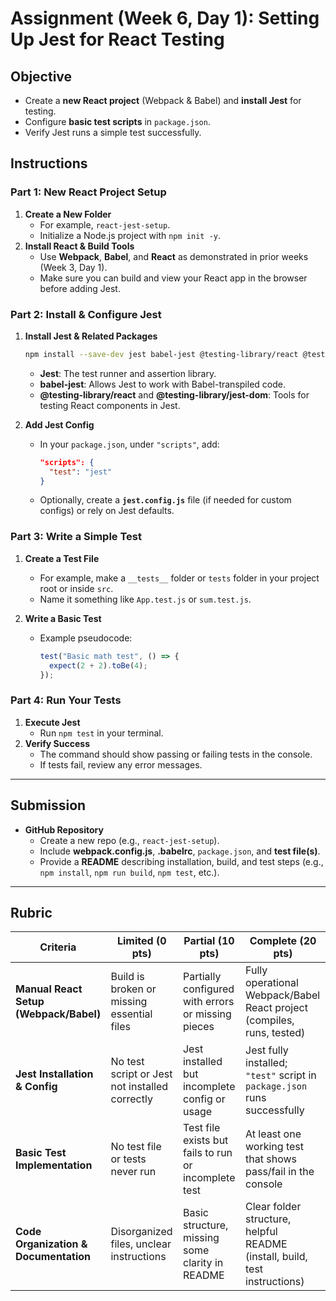 # Assignment (Week 6, Day 1): Setting Up Jest for React Testing

## Objective

- Create a **new React project** (Webpack & Babel) and **install Jest** for testing.
- Configure **basic test scripts** in `package.json`.
- Verify Jest runs a simple test successfully.

## Instructions

### Part 1: New React Project Setup

1. **Create a New Folder**
   - For example, `react-jest-setup`.
   - Initialize a Node.js project with `npm init -y`.
2. **Install React & Build Tools**
   - Use **Webpack**, **Babel**, and **React** as demonstrated in prior weeks (Week 3, Day 1).
   - Make sure you can build and view your React app in the browser before adding Jest.

### Part 2: Install & Configure Jest

1. **Install Jest & Related Packages**

   ```bash
   npm install --save-dev jest babel-jest @testing-library/react @testing-library/jest-dom
   ```

   - **Jest**: The test runner and assertion library.
   - **babel-jest**: Allows Jest to work with Babel-transpiled code.
   - **@testing-library/react** and **@testing-library/jest-dom**: Tools for testing React components in Jest.

2. **Add Jest Config**

   - In your `package.json`, under `"scripts"`, add:

     ```json
     "scripts": {
       "test": "jest"
     }
     ```

   - Optionally, create a **`jest.config.js`** file (if needed for custom configs) or rely on Jest defaults.

### Part 3: Write a Simple Test

1. **Create a Test File**
   - For example, make a `__tests__` folder or `tests` folder in your project root or inside `src`.
   - Name it something like `App.test.js` or `sum.test.js`.
2. **Write a Basic Test**

   - Example pseudocode:

     ```js
     test("Basic math test", () => {
       expect(2 + 2).toBe(4);
     });
     ```

### Part 4: Run Your Tests

1. **Execute Jest**
   - Run `npm test` in your terminal.
2. **Verify Success**
   - The command should show passing or failing tests in the console.
   - If tests fail, review any error messages.

---

## Submission

- **GitHub Repository**
  - Create a new repo (e.g., `react-jest-setup`).
  - Include **webpack.config.js**, **.babelrc**, `package.json`, and **test file(s)**.
  - Provide a **README** describing installation, build, and test steps (e.g., `npm install`, `npm run build`, `npm test`, etc.).

---

## Rubric

| Criteria                               | Limited (0 pts)                                | Partial (10 pts)                                     | Complete (20 pts)                                                          |
| -------------------------------------- | ---------------------------------------------- | ---------------------------------------------------- | -------------------------------------------------------------------------- |
| **Manual React Setup (Webpack/Babel)** | Build is broken or missing essential files     | Partially configured with errors or missing pieces   | Fully operational Webpack/Babel React project (compiles, runs, tested)     |
| **Jest Installation & Config**         | No test script or Jest not installed correctly | Jest installed but incomplete config or usage        | Jest fully installed; `"test"` script in `package.json` runs successfully  |
| **Basic Test Implementation**          | No test file or tests never run                | Test file exists but fails to run or incomplete test | At least one working test that shows pass/fail in the console              |
| **Code Organization & Documentation**  | Disorganized files, unclear instructions       | Basic structure, missing some clarity in README      | Clear folder structure, helpful README (install, build, test instructions) |
